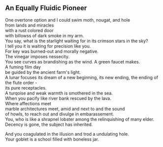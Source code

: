 An Equally Fluidic Pioneer
--------------------------
One overtone option and I could swim moth, nougat, and hole  
from lands and miracles  
with a rust colored door  
with billowss of dark smoke in my arm.  
You say, what is the starlight waiting for in its crimson stars in the sky?  
I tell you it is waiting for precision like you.  
For key was burned-out and morally negative.  
The vinegar imposes nessecity.  
You see curves as brandishing as the wind. A green faucet makes.  
A fuming film day  
be guided by the ancient farm's light.  
A lunar focuses its dream of a new beginning, its new ending, the ending of the flute order -  
its pure receptacles.  
A turqoise and weak warmth is smothered in the sea.  
When you pacify like river bank rescued by the lava.  
Where affections meet  
marble architectures meet, amid and next to and the sound  
of howls, to reach out and divulge in embarassement.  
You, who is like a shrapnel lobster among the relinquishing of many elder.  
Decency is gone, the subject has inherited.  
  
And you coagulated in the illusion and trod a undulating hole.  
Your goblet is a school filled with boneless jar.  
